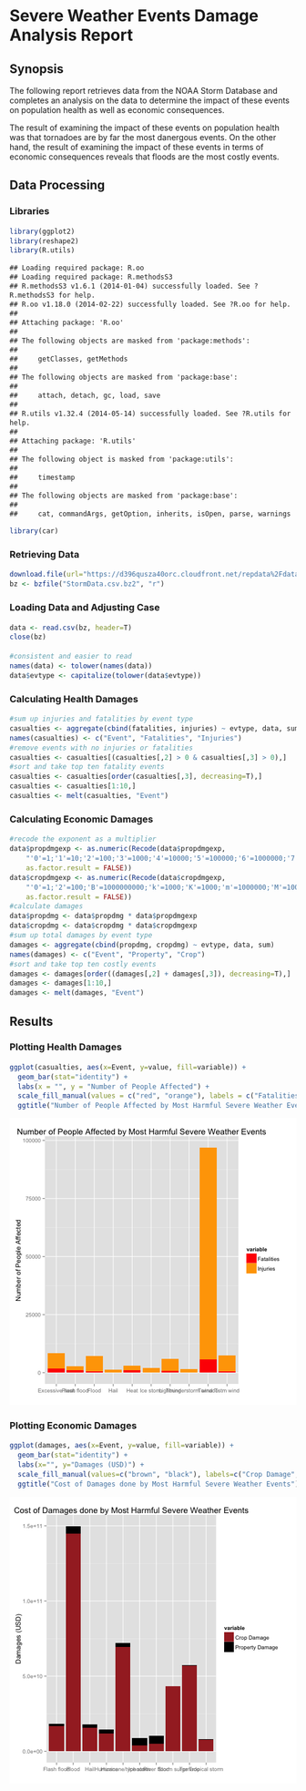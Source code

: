 Severe Weather Events Damage Analysis Report
============================================

## Synopsis

The following report retrieves data from the NOAA Storm Database and completes an analysis on the data to determine the  impact of these events on population health as well as economic consequences.

The result of examining the impact of these events on population health was that tornadoes are by far the most danergous events. On the other hand, the result of examining the impact of these events in terms of economic consequences reveals that floods are the most costly events.

## Data Processing

### Libraries


```r
library(ggplot2)
library(reshape2)
library(R.utils)
```

```
## Loading required package: R.oo
## Loading required package: R.methodsS3
## R.methodsS3 v1.6.1 (2014-01-04) successfully loaded. See ?R.methodsS3 for help.
## R.oo v1.18.0 (2014-02-22) successfully loaded. See ?R.oo for help.
## 
## Attaching package: 'R.oo'
## 
## The following objects are masked from 'package:methods':
## 
##     getClasses, getMethods
## 
## The following objects are masked from 'package:base':
## 
##     attach, detach, gc, load, save
## 
## R.utils v1.32.4 (2014-05-14) successfully loaded. See ?R.utils for help.
## 
## Attaching package: 'R.utils'
## 
## The following object is masked from 'package:utils':
## 
##     timestamp
## 
## The following objects are masked from 'package:base':
## 
##     cat, commandArgs, getOption, inherits, isOpen, parse, warnings
```

```r
library(car)
```

### Retrieving Data


```r
download.file(url="https://d396qusza40orc.cloudfront.net/repdata%2Fdata%2FStormData.csv.bz2", destfile="StormData.csv.bz2", method="curl")
bz <- bzfile("StormData.csv.bz2", "r")
```

### Loading Data and Adjusting Case


```r
data <- read.csv(bz, header=T)
close(bz)

#consistent and easier to read
names(data) <- tolower(names(data))
data$evtype <- capitalize(tolower(data$evtype))
```

### Calculating Health Damages


```r
#sum up injuries and fatalities by event type
casualties <- aggregate(cbind(fatalities, injuries) ~ evtype, data, sum)
names(casualties) <- c("Event", "Fatalities", "Injuries")
#remove events with no injuries or fatalities
casualties <- casualties[(casualties[,2] > 0 & casualties[,3] > 0),]
#sort and take top ten fatality events
casualties <- casualties[order(casualties[,3], decreasing=T),]
casualties <- casualties[1:10,]
casualties <- melt(casualties, "Event")
```

### Calculating Economic Damages


```r
#recode the exponent as a multiplier
data$propdmgexp <- as.numeric(Recode(data$propdmgexp, 
    "'0'=1;'1'=10;'2'=100;'3'=1000;'4'=10000;'5'=100000;'6'=1000000;'7'=10000000;'8'=100000000;'B'=1000000000;'h'=100;'H'=100;'K'=1000;'m'=1000000;'M'=1000000;'-'=0;'?'=0;'+'=0", 
    as.factor.result = FALSE))
data$cropdmgexp <- as.numeric(Recode(data$cropdmgexp, 
    "'0'=1;'2'=100;'B'=1000000000;'k'=1000;'K'=1000;'m'=1000000;'M'=1000000;''=0;'?'=0", 
    as.factor.result = FALSE))
#calculate damages
data$propdmg <- data$propdmg * data$propdmgexp
data$cropdmg <- data$cropdmg * data$cropdmgexp
#sum up total damages by event type
damages <- aggregate(cbind(propdmg, cropdmg) ~ evtype, data, sum)
names(damages) <- c("Event", "Property", "Crop")
#sort and take top ten costly events
damages <- damages[order((damages[,2] + damages[,3]), decreasing=T),]
damages <- damages[1:10,]
damages <- melt(damages, "Event")
```

## Results

### Plotting Health Damages


```r
ggplot(casualties, aes(x=Event, y=value, fill=variable)) +
  geom_bar(stat="identity") +
  labs(x = "", y = "Number of People Affected") +
  scale_fill_manual(values = c("red", "orange"), labels = c("Fatalities", "Injuries")) +
  ggtitle("Number of People Affected by Most Harmful Severe Weather Events")
```

![plot of chunk unnamed-chunk-6](figure/unnamed-chunk-6.png) 

### Plotting Economic Damages


```r
ggplot(damages, aes(x=Event, y=value, fill=variable)) +
  geom_bar(stat="identity") +
  labs(x="", y="Damages (USD)") +
  scale_fill_manual(values=c("brown", "black"), labels=c("Crop Damage", "Property Damage")) +
  ggtitle("Cost of Damages done by Most Harmful Severe Weather Events")
```

![plot of chunk unnamed-chunk-7](figure/unnamed-chunk-7.png) 



